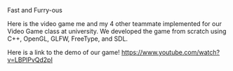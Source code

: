 Fast and Furry-ous

Here is the video game me and my 4 other teammate implemented for our Video Game class at university. We developed the game from scratch using C++, OpenGL, GLFW, FreeType, and SDL.

Here is a link to the demo of our game!
https://www.youtube.com/watch?v=LBPlPvQd2pI
